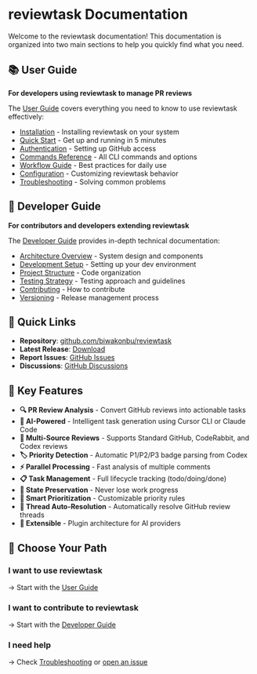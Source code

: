 # reviewtask Documentation

Welcome to the reviewtask documentation! This documentation is organized into two main sections to help you quickly find what you need.

## 📚 User Guide

**For developers using reviewtask to manage PR reviews**

The [User Guide](user-guide/README.md) covers everything you need to know to use reviewtask effectively:

- [Installation](user-guide/installation.md) - Installing reviewtask on your system
- [Quick Start](user-guide/quick-start.md) - Get up and running in 5 minutes
- [Authentication](user-guide/authentication.md) - Setting up GitHub access
- [Commands Reference](user-guide/commands.md) - All CLI commands and options
- [Workflow Guide](user-guide/workflow.md) - Best practices for daily use
- [Configuration](user-guide/configuration.md) - Customizing reviewtask behavior
- [Troubleshooting](user-guide/troubleshooting.md) - Solving common problems

## 🔧 Developer Guide

**For contributors and developers extending reviewtask**

The [Developer Guide](developer-guide/README.md) provides in-depth technical documentation:

- [Architecture Overview](developer-guide/architecture.md) - System design and components
- [Development Setup](developer-guide/development-setup.md) - Setting up your dev environment
- [Project Structure](developer-guide/project-structure.md) - Code organization
- [Testing Strategy](developer-guide/testing.md) - Testing approach and guidelines
- [Contributing](developer-guide/contributing.md) - How to contribute
- [Versioning](developer-guide/versioning.md) - Release management process

## 🚀 Quick Links

- **Repository**: [github.com/biwakonbu/reviewtask](https://github.com/biwakonbu/reviewtask)
- **Latest Release**: [Download](https://github.com/biwakonbu/reviewtask/releases/latest)
- **Report Issues**: [GitHub Issues](https://github.com/biwakonbu/reviewtask/issues)
- **Discussions**: [GitHub Discussions](https://github.com/biwakonbu/reviewtask/discussions)

## 🌟 Key Features

- **🔍 PR Review Analysis** - Convert GitHub reviews into actionable tasks
- **🤖 AI-Powered** - Intelligent task generation using Cursor CLI or Claude Code
- **🤝 Multi-Source Reviews** - Supports Standard GitHub, CodeRabbit, and Codex reviews
- **🏷️ Priority Detection** - Automatic P1/P2/P3 badge parsing from Codex
- **⚡ Parallel Processing** - Fast analysis of multiple comments
- **📋 Task Management** - Full lifecycle tracking (todo/doing/done)
- **🔄 State Preservation** - Never lose work progress
- **🎯 Smart Prioritization** - Customizable priority rules
- **🔗 Thread Auto-Resolution** - Automatically resolve GitHub review threads
- **🔌 Extensible** - Plugin architecture for AI providers

## 📖 Choose Your Path

### I want to use reviewtask
→ Start with the [User Guide](user-guide/README.md)

### I want to contribute to reviewtask
→ Start with the [Developer Guide](developer-guide/README.md)

### I need help
→ Check [Troubleshooting](user-guide/troubleshooting.md) or [open an issue](https://github.com/biwakonbu/reviewtask/issues)
